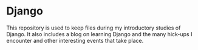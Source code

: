 # Django
This repository is used to keep files during my introductory studies of Django. It also includes a blog on learning Django and the many hick-ups I encounter and other interesting events that take place.
